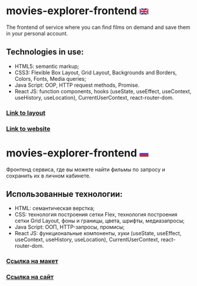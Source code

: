 # movies-explorer-frontend ![english](./src/images/english.png?raw=true?raw=true)
The frontend of service where you can find films on demand and save them in your personal account.

## Technologies in use:
- HTML5: semantic markup;
- CSS3: Flexible Box Layout, Grid Layout, Backgrounds and Borders,  Colors, Fonts, Media queries;
- Java Script: OOP, HTTP request methods, Promise.
- React JS: function components, hooks (useState, useEffect, useContext, useHistory, useLocation), CurrentUserContext, react-router-dom.

### [Link to layout](https://drive.google.com/file/d/19YOITyV6S6LVo4Jvli5gEfKOJSlZzD_C/view?usp=sharing)
### [Link to website](https://movieexplorer.nomoredomains.sbs/)

# movies-explorer-frontend ![russian](./src/images/russian.png?raw=true?raw=true)
Фронтенд сервиса, где вы можете найти фильмы по запросу и сохранить их в личном кабинете.

## Использованные технологии:
- HTML: семантическая верстка;
- CSS: технология построения сетки Flex, технология построения сетки Grid Layout, фоны и границы, цвета, шрифты, медиазапросы;
- Java Script: ООП, HTTP-запросы, промисы;
- React JS: функциональные компоненты, хуки (useState, useEffect, useContext, useHistory, useLocation), CurrentUserContext, react-router-dom.

### [Ссылка на макет](https://drive.google.com/file/d/19YOITyV6S6LVo4Jvli5gEfKOJSlZzD_C/view?usp=sharing)
### [Ссылка на сайт](https://movieexplorer.nomoredomains.sbs/)
